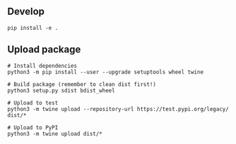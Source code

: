 
## Develop

`pip install -e .`

## Upload package

```shell
# Install dependencies
python3 -m pip install --user --upgrade setuptools wheel twine

# Build package (remember to clean dist first!)
python3 setup.py sdist bdist_wheel

# Upload to test
python3 -m twine upload --repository-url https://test.pypi.org/legacy/ dist/*

# Upload to PyPI
python3 -m twine upload dist/*
```